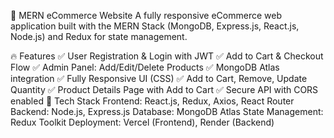 
🛒 MERN eCommerce Website
A fully responsive eCommerce web application built with the MERN Stack (MongoDB, Express.js, React.js, Node.js) and Redux for state management.

🔥 Features
✅ User Registration & Login with JWT
✅ Add to Cart & Checkout Flow
✅ Admin Panel: Add/Edit/Delete Products
✅ MongoDB Atlas integration
✅ Fully Responsive UI (CSS)
✅ Add to Cart, Remove, Update Quantity
✅ Product Details Page with Add to Cart
✅ Secure API with CORS enabled
🧱 Tech Stack
Frontend: React.js, Redux, Axios, React Router
Backend: Node.js, Express.js
Database: MongoDB Atlas
State Management: Redux Toolkit
Deployment: Vercel (Frontend), Render (Backend)


